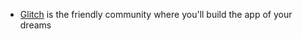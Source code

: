 - [Glitch](https://glitch.com/) is the friendly community where you'll build the app of your dreams
